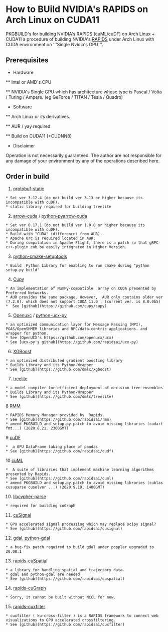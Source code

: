 # How to BUild NVIDIA's RAPIDS on Arch Linux on CUDA11
PKGBUILD's for building NVIDIA's RAPIDS (cuML/cuDF) on Arch Linux + CUDA11
a  procedure of building NVIDIA's [RAPIDS](https://rapids.ai/) under Arch Linux with CUDA environment on  '''Single Nvidia's GPU'''.

## Prerequisites
* Hardware

** Intel or AMD's CPU

** NVIDIA's Single GPU which has architecture whose type is Pascal / Volta / Turing / Ampere. (eg GeForce / TITAN / Tesla / Quadro)

* Software

** Arch Linux or its derivatives.

** AUR / yay required

** Build on CUDA11 (+CUDNN8)

* Disclaimer

Operation is not necessarily guaranteed. The author are not responsible for any damage of your environment by any of the operations described here.


## Order in build


1.  [protobuf-static](https://github.com/gdaisukesuzuki/Rapidsai_ArchLinuxCuda11/tree/master/protobuf-static/PKGBUILD)
```
* Set ver 3.12.4 (do not build ver 3.13 or higher because its incompatible with cuDF).
* static library required for building treelite
```

2.  [arrow-cuda](https://github.com/gdaisukesuzuki/Rapidsai_ArchLinuxCuda11/tree/master/arrow-0.17.1/PKGBUILD) / [python-pyarrow-cuda](https://github.com/gdaisukesuzuki/Rapidsai_ArchLinuxCuda11/tree/master/python-pyarrow-0.17.1/PKGBUILD)
```
* Set ver 0.17.1 (do not build ver 1.0.0 or higher because its incompatible with cuDF).
* Build with "CUDA" (differencet from AUR).
* Apache Orc is required located in AUR.
* During compilation in Apache Flight, there is a patch so that gRPC-c++-plugin cab be easily integrated in Higher Version.
```

3.  [python-cmake-setuptools](https://github.com/gdaisukesuzuki/Rapidsai_ArchLinuxCuda11/tree/master/python-cmake-setuptools/PKGBUILD)
```
* Build  Python Library for enabling to run cmake during "python setup.py build"
```
4.  [Cupy](https://github.com/gdaisukesuzuki/Rapidsai_ArchLinuxCuda11/blob/master/cupy/PKGBUILD)
```
* An implementation of NumPy-compatible  array on CUDA presented by Preferred Networks.
* AUR provides the same package. However,  AUR only contains older ver (7.2.0). which does not support CUDA 11.0 , (current ver. is 8.0.0b5) 
*  See [github](https://github.com/cupy/cupy)
```

5.  [Openuxc](https://github.com/gdaisukesuzuki/Rapidsai_ArchLinuxCuda11/tree/master/openucx) / [python-ucx-py](https://github.com/gdaisukesuzuki/Rapidsai_ArchLinuxCuda11/blob/master/rapids-ucx-py/PKGBUILD)
```
* an optimized communication layer for Message Passing (MPI), PGAS/OpenSHMEM libraries and RPC/data-centric applications. and wrapper for python.
* See [OpenUCX's https://github.com/openucx/ucx)
* See [ucx-py's github](https://github.com/rapidsai/ucx-py)
```


6. [XGBoost](https://github.com/gdaisukesuzuki/Rapidsai_ArchLinuxCuda11/blob/master/xgboost/PKGBUILD)

```
* an optimized distributed gradient boosting library 
* Builds Library and its Python-Wrapper
* See [github](https://github.com/dmlc/xgboost)
```

7. [treelite](https://github.com/gdaisukesuzuki/Rapidsai_ArchLinuxCuda11/blob/master/treelite/PKGBUILD)

```
* a model compiler for efficient deployment of decision tree ensembles 
* Builds Library and its Python-Wrapper
* See [github](https://github.com/dmlc/treelite)
```


8  [RMM](https://github.com/gdaisukesuzuki/PKGBUILD_Rapids/tree/master/rapids-rmm/PKGBUILD)
```
* RAPIDS Memory Manager provided by  Rapids.
* See [github](https://github.com/rapidsai/rmm)
* amend PKGBUILD and setup.py.patch to avoid missing libraries (cudart fmt...) (2020.8.21. 2300GMT)
```

9  [cuDF](https://github.com/gdaisukesuzuki/PKGBUILD_Rapids/tree/master/rapids-cudf/PKGBUILD)
```
*  a GPU DataFrame taking place of pandas
* See [github](https://github.com/rapidsai/cudf)
```

10 [cuML](https://github.com/gdaisukesuzuki/PKGBUILD_Rapids/tree/master/rapids-cuml/PKGBUILD)
```
*  A suite of libraries that implement machine learning algorithms presented by Rapids.
* See [github](https://github.com/rapidsai/cuml)
* amend PKGBUILD and setup.py.patch to avoid missing libraries (cublas cusuparse cusolver ...) (2020.9.19. 1400GMT)
```

10.  [libcypher-parse](https://github.com/gdaisukesuzuki/Rapidsai_ArchLinuxCuda11/blob/master/libcypher-parser/PKGBUILD)
```
* required for building cuGraph
```


11.  [cuSignal](https://github.com/gdaisukesuzuki/Rapidsai_ArchLinuxCuda11/blob/master/rapids-cusignal/PKGBUILD)
```
* GPU accelerated signal processing which may replace scipy signal?
* See [github](https://github.com/rapidsai/cusignal)
```

12. [gdal, python-gdal](https://github.com/gdaisukesuzuki/Rapidsai_ArchLinuxCuda11/blob/master/gdal/PKGBUILD)

```
* a bug-fix patch required to build gdal under poppler upgraded to 20.08.1
```


13. [rapids-cuSpatial](https://github.com/gdaisukesuzuki/Rapidsai_ArchLinuxCuda11/blob/master/rapids-cuspatial/PKGBUILD)
```
* a library for handling spatial and trajectory data.
* gdal and python-gdal are needed
* See [github](https://github.com/rapidsai/cuspatial)
```

14. [rapids-cuGraph](https://github.com/gdaisukesuzuki/Rapidsai_ArchLinuxCuda11/blob/master/rapids-cugraph/PKGBUILD)
```
* Sorry, it cannot be built without NCCL for now.
```

15. [rapids-cuxfilter](https://github.com/gdaisukesuzuki/Rapidsai_ArchLinuxCuda11/tree/master/rapids-cuxfilter/PKGBUILD)
```
* cuxfilter ( ku-cross-filter ) is a RAPIDS framework to connect web visualizations to GPU accelerated crossfiltering.
* See [github](https://github.com/rapidsai/cuxfilter)
```


